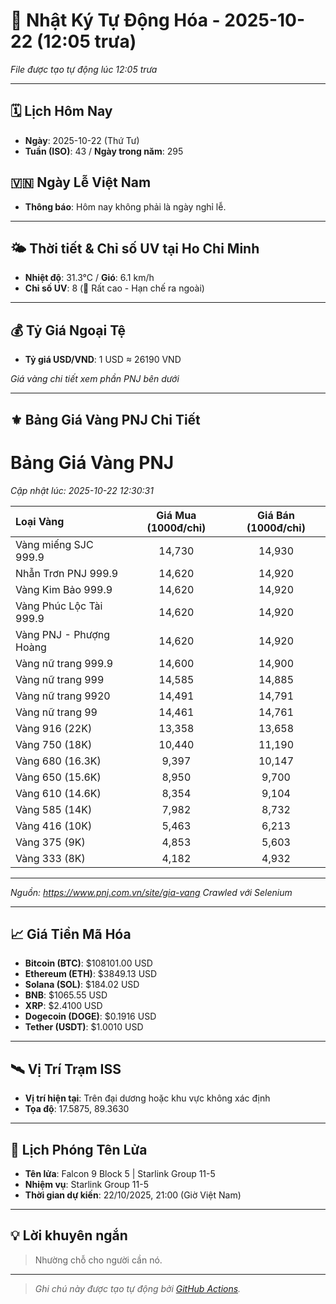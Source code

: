 # 🚀 Nhật Ký Tự Động Hóa - 2025-10-22 (12:05 trưa)

*File được tạo tự động lúc 12:05 trưa*

---
<!-- CALENDAR-MODULE -->
## 🗓️ Lịch Hôm Nay
- **Ngày**: 2025-10-22 (Thứ Tư)
- **Tuần (ISO)**: 43 / **Ngày trong năm**: 295

<!-- HOLIDAY-MODULE -->
## 🇻🇳 Ngày Lễ Việt Nam
- **Thông báo**: Hôm nay không phải là ngày nghỉ lễ.

---
<!-- WEATHER-UV-MODULE -->
## 🌤️ Thời tiết & Chỉ số UV tại Ho Chi Minh
- **Nhiệt độ**: 31.3°C / **Gió**: 6.1 km/h
- **Chỉ số UV**: 8 (🔴 Rất cao - Hạn chế ra ngoài)

---
<!-- FINANCE-MODULE -->
## 💰 Tỷ Giá Ngoại Tệ
- **Tỷ giá USD/VND**: 1 USD ≈ 26190 VND

*Giá vàng chi tiết xem phần PNJ bên dưới*

---
<!-- PNJ-GOLD-MODULE -->
## ⚜️ Bảng Giá Vàng PNJ Chi Tiết

# Bảng Giá Vàng PNJ
*Cập nhật lúc: 2025-10-22 12:30:31*

| Loại Vàng | Giá Mua (1000đ/chỉ) | Giá Bán (1000đ/chỉ) |
|:---|:---:|:---:|
| Vàng miếng SJC 999.9 | 14,730 | 14,930 |
| Nhẫn Trơn PNJ 999.9 | 14,620 | 14,920 |
| Vàng Kim Bảo 999.9 | 14,620 | 14,920 |
| Vàng Phúc Lộc Tài 999.9 | 14,620 | 14,920 |
| Vàng PNJ - Phượng Hoàng | 14,620 | 14,920 |
| Vàng nữ trang 999.9 | 14,600 | 14,900 |
| Vàng nữ trang 999 | 14,585 | 14,885 |
| Vàng nữ trang 9920 | 14,491 | 14,791 |
| Vàng nữ trang 99 | 14,461 | 14,761 |
| Vàng 916 (22K) | 13,358 | 13,658 |
| Vàng 750 (18K) | 10,440 | 11,190 |
| Vàng 680 (16.3K) | 9,397 | 10,147 |
| Vàng 650 (15.6K) | 8,950 | 9,700 |
| Vàng 610 (14.6K) | 8,354 | 9,104 |
| Vàng 585 (14K) | 7,982 | 8,732 |
| Vàng 416 (10K) | 5,463 | 6,213 |
| Vàng 375 (9K) | 4,853 | 5,603 |
| Vàng 333 (8K) | 4,182 | 4,932 |

---
*Nguồn: https://www.pnj.com.vn/site/gia-vang*
*Crawled với Selenium*

---
<!-- CRYPTO-MODULE -->
## 📈 Giá Tiền Mã Hóa
- **Bitcoin (BTC)**: $108101.00 USD
- **Ethereum (ETH)**: $3849.13 USD
- **Solana (SOL)**: $184.02 USD
- **BNB**: $1065.55 USD
- **XRP**: $2.4100 USD
- **Dogecoin (DOGE)**: $0.1916 USD
- **Tether (USDT)**: $1.0010 USD

---
<!-- ISS-MODULE -->
## 🛰️ Vị Trí Trạm ISS
- **Vị trí hiện tại**: Trên đại dương hoặc khu vực không xác định
- **Tọa độ**: 17.5875, 89.3630

---
<!-- LAUNCH-MODULE -->
## 🚀 Lịch Phóng Tên Lửa
- **Tên lửa**: Falcon 9 Block 5 | Starlink Group 11-5
- **Nhiệm vụ**: Starlink Group 11-5
- **Thời gian dự kiến**: 22/10/2025, 21:00 (Giờ Việt Nam)

---
<!-- ADVICE-MODULE -->
## 💡 Lời khuyên ngắn
> Nhường chỗ cho người cần nó.

---
<!-- FOOTER-MODULE -->
> *Ghi chú này được tạo tự động bởi [GitHub Actions](https://github.com/features/actions).*
